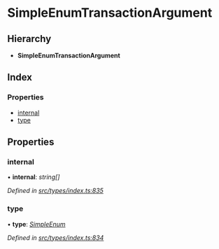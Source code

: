 # SimpleEnumTransactionArgument

## Hierarchy

* **SimpleEnumTransactionArgument**

## Index

### Properties

* [internal](simpleenumtransactionargument.md#internal)
* [type](simpleenumtransactionargument.md#type)

## Properties

### internal

• **internal**: _string\[\]_

_Defined in_ [_src/types/index.ts:835_](https://github.com/PolymathNetwork/polymesh-sdk/blob/7362b318/src/types/index.ts#L835)

### type

• **type**: [_SimpleEnum_](../enums/transactionargumenttype.md#simpleenum)

_Defined in_ [_src/types/index.ts:834_](https://github.com/PolymathNetwork/polymesh-sdk/blob/7362b318/src/types/index.ts#L834)

